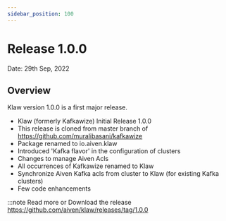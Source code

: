 ```yaml
---
sidebar_position: 100
---
```


# Release 1.0.0

Date: 29th Sep, 2022

## Overview

Klaw version 1.0.0 is a first major release.

- Klaw (formerly Kafkawize) Initial Release 1.0.0
- This release is cloned from master branch of
  <https://github.com/muralibasani/kafkawize>
- Package renamed to io.aiven.klaw
- Introduced 'Kafka flavor' in the configuration of clusters
- Changes to manage Aiven Acls
- All occurrences of Kafkawize renamed to Klaw
- Synchronize Aiven Kafka acls from cluster to Klaw (for existing
  Kafka clusters)
- Few code enhancements

:::note
Read more or Download the release
<https://github.com/aiven/klaw/releases/tag/1.0.0>
